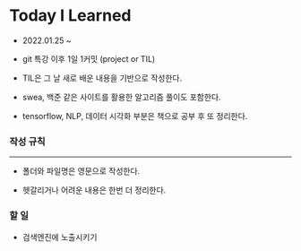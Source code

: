 # Today I Learned



* 2022.01.25 ~ 
* git 특강 이후 1일 1커밋 (project or TIL)
* TIL은 그 날 새로 배운 내용을 기반으로 작성한다.
* swea, 백준 같은 사이트를 활용한 알고리즘 풀이도 포함한다.

* tensorflow, NLP, 데이터 시각화 부분은 책으로 공부 후 또 정리한다.

### 작성 규칙

---

* 폴더와 파일명은 영문으로 작성한다.

* 헷갈리거나 어려운 내용은 한번 더 정리한다.

  





### 할 일

* 검색엔진에 노출시키기

